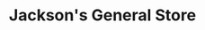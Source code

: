 ---
title: "Jackson's General Store"
url: /vancouver/jacksons-general-store/
shop: Haushaltsartikel
---